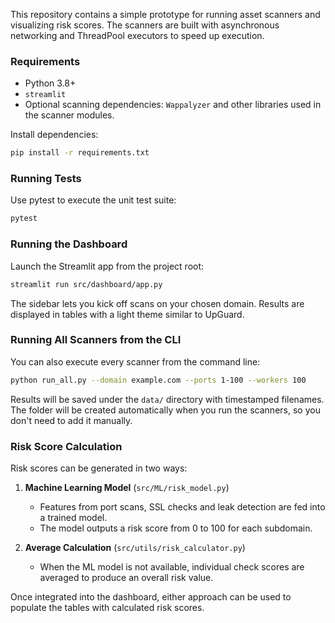 This repository contains a simple prototype for running asset scanners and visualizing risk scores.
The scanners are built with asynchronous networking and ThreadPool executors to speed up execution.

### Requirements

- Python 3.8+
- `streamlit`
- Optional scanning dependencies: `Wappalyzer` and other libraries used in the scanner modules.

Install dependencies:

```bash
pip install -r requirements.txt
```
### Running Tests

Use pytest to execute the unit test suite:

```bash
pytest
```


### Running the Dashboard

Launch the Streamlit app from the project root:


```bash
streamlit run src/dashboard/app.py
```

The sidebar lets you kick off scans on your chosen domain.  Results are displayed in tables with a light theme similar to UpGuard.

### Running All Scanners from the CLI

You can also execute every scanner from the command line:

```bash
python run_all.py --domain example.com --ports 1-100 --workers 100
```

Results will be saved under the `data/` directory with timestamped filenames.
The folder will be created automatically when you run the scanners, so you don't need to add it manually.

### Risk Score Calculation

Risk scores can be generated in two ways:

1. **Machine Learning Model** (`src/ML/risk_model.py`)
   - Features from port scans, SSL checks and leak detection are fed into a trained model.
   - The model outputs a risk score from 0 to 100 for each subdomain.

2. **Average Calculation** (`src/utils/risk_calculator.py`)
   - When the ML model is not available, individual check scores are averaged to produce an overall risk value.

Once integrated into the dashboard, either approach can be used to populate the tables with calculated risk scores.
